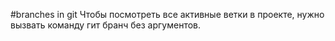 #branches in git
Чтобы посмотреть все активные ветки в проекте, нужно вызвать команду гит бранч без аргументов.
